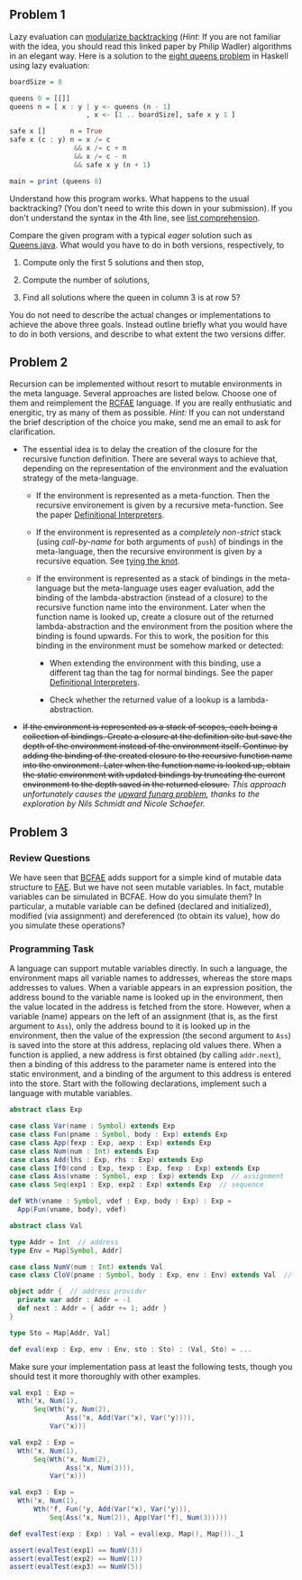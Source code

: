 ## Problem 1

Lazy evaluation can [modularize
backtracking](http://mauke.hopto.org/stuff/papers/how-to-replace-failure-by-a-list-of-successes.pdf)
(_Hint:_ If you are not familiar with the idea, you should read this linked
paper by Philip Wadler) algorithms in an elegant way.  Here is a solution to
the [eight queens problem](https://en.wikipedia.org/wiki/Eight_queens_puzzle)
in Haskell using lazy evaluation:

```haskell
boardSize = 8

queens 0 = [[]]
queens n = [ x : y | y <- queens (n - 1)
                   , x <- [1 .. boardSize], safe x y 1 ]

safe x []      n = True
safe x (c : y) n = x /= c
                && x /= c + n
                && x /= c - n
                && safe x y (n + 1)

main = print (queens 8)
```

Understand how this program works.  What happens to the usual backtracking?
(You don't need to write this down in your submission).  If you don't
understand the syntax in the 4th line, see [list
comprehension](http://www.haskell.org/haskellwiki/List_comprehension).

Compare the given program with a typical _eager_ solution such as
[Queens.java](http://www.cs.princeton.edu/introcs/23recursion/Queens.java.html).
What would you have to do in both versions, respectively, to

1. Compute only the first 5 solutions and then stop,

2. Compute the number of solutions,

3. Find all solutions where the queen in column 3 is at row 5?

You do not need to describe the actual changes or implementations to achieve
the above three goals.  Instead outline briefly what you would have to do in
both versions, and describe to what extent the two versions differ.

## Problem 2

Recursion can be implemented without resort to mutable environments in the meta
language.  Several approaches are listed below.  Choose one of them and
reimplement the [RCFAE](../../lecturenotes/08-rcfae.scala) language.  If you
are really enthusiatic and energitic, try as many of them as possible.  _Hint:_
If you can not understand the brief description of the choice you make, send me
an email to ask for clarification.

- The essential idea is to delay the creation of the closure for the recursive
  function definition.  There are several ways to achieve that, depending on
  the representation of the environment and the evaluation strategy of the
  meta-language.

    - If the environment is represented as a meta-function.  Then the recursive
      environement is given by a recursive meta-function.  See the paper
      [Definitional
      Interpreters](http://cs.au.dk/~hosc/local/HOSC-11-4-pp363-397.pdf).

    - If the environment is represented as a _completely non-strict_ stack
      (using _call-by-name_ for both arguments of `push`) of bindings in the
      meta-language, then the recursive environment is given by a recursive
      equation. See [tying the
      knot](http://www.haskell.org/haskellwiki/Tying_the_Knot).

    - If the environment is represented as a stack of bindings in the
      meta-language but the meta-language uses eager evaluation, add the
      binding of the lambda-abstraction (instead of a closure) to the recursive
      function name into the environment.  Later when the function name is
      looked up, create a closure out of the returned lambda-abstraction and
      the environment from the position where the binding is found upwards.
      For this to work, the position for this binding in the environment must
      be somehow marked or detected:

        - When extending the environment with this binding, use a different tag
          than the tag for normal bindings.  See the paper [Definitional
          Interpreters](http://cs.au.dk/~hosc/local/HOSC-11-4-pp363-397.pdf).

        - Check whether the returned value of a lookup is a lambda-abstraction.

- ~~If the environment is represented as a stack of scopes, each being a
  collection of bindings.  Create a closure at the definition site but save the
  depth of the environment instead of the environment itself.  Continue by
  adding the binding of the created closure to the recursive function name into
  the environment.  Later when the function name is looked up, obtain the
  static environment with updated bindings by truncating the current
  environment to the depth saved in the returned closure.~~  _This approach
  unfortunately causes the [upward funarg
  problem](https://en.wikipedia.org/wiki/Funarg_problem#Upwards_funarg_problem),
  thanks to the exploration by Nils Schmidt and Nicole Schaefer._

## Problem 3

### Review Questions

We have seen that [BCFAE](../../lecturenotes/09-bcfae.scala) adds support for
a simple kind of mutable data structure to
[FAE](../../lecturenates/05-fae.scala).  But we have not seen mutable
variables.  In fact, mutable variables can be simulated in BCFAE.  How do you
simulate them?  In particular, a mutable variable can be defined (declared and
initialized), modified (via assignment) and dereferenced (to obtain its value),
how do you simulate these operations?

### Programming Task

A language can support mutable variables directly.  In such a language, the
environment maps all variable names to addresses, whereas the store maps
addresses to values.  When a variable appears in an expression position, the
address bound to the variable name is looked up in the environment, then the
value located in the address is fetched from the store.  However, when
a variable (name) appears on the left of an assignment (that is, as the first
argument to `Ass`), only the address bound to it is looked up in the
environment, then the value of the expression (the second argument to `Ass`) is
saved into the store at this address, replacing old values there.  When
a function is applied, a new address is first obtained (by calling
`addr.next`), then a binding of this address to the parameter name is entered
into the static environment, and a binding of the argument to this address is
entered into the store.  Start with the following declarations, implement such
a language with mutable variables.

```scala
abstract class Exp

case class Var(name : Symbol) extends Exp
case class Fun(pname : Symbol, body : Exp) extends Exp
case class App(fexp : Exp, aexp : Exp) extends Exp
case class Num(num : Int) extends Exp
case class Add(lhs : Exp, rhs : Exp) extends Exp
case class If0(cond : Exp, texp : Exp, fexp : Exp) extends Exp
case class Ass(vname : Symbol, exp : Exp) extends Exp  // assignment
case class Seq(exp1 : Exp, exp2 : Exp) extends Exp  // sequence

def Wth(vname : Symbol, vdef : Exp, body : Exp) : Exp =
  App(Fun(vname, body), vdef)

abstract class Val

type Addr = Int  // address
type Env = Map[Symbol, Addr]

case class NumV(num : Int) extends Val
case class CloV(pname : Symbol, body : Exp, env : Env) extends Val  // closure

object addr {  // address provider
  private var addr : Addr = -1
  def next : Addr = { addr += 1; addr }
}

type Sto = Map[Addr, Val]

def eval(exp : Exp, env : Env, sto : Sto) : (Val, Sto) = ...
```

Make sure your implementation pass at least the following tests, though you
should test it more thoroughly with other examples.

```scala
val exp1 : Exp =
  Wth('x, Num(1),
      Seq(Wth('y, Num(2),
              Ass('x, Add(Var('x), Var('y)))),
          Var('x)))

val exp2 : Exp =
  Wth('x, Num(1),
      Seq(Wth('x, Num(2),
              Ass('x, Num(3))),
          Var('x)))

val exp3 : Exp =
  Wth('x, Num(1),
      Wth('f, Fun('y, Add(Var('x), Var('y))),
          Seq(Ass('x, Num(2)), App(Var('f), Num(3)))))

def evalTest(exp : Exp) : Val = eval(exp, Map(), Map())._1

assert(evalTest(exp1) == NumV(3))
assert(evalTest(exp2) == NumV(1))
assert(evalTest(exp3) == NumV(5)) 
```

